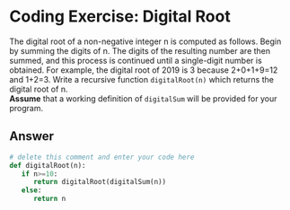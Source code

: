 # Coding Exercise: Digital Root
The digital root of a non-negative integer n is computed as follows. Begin by summing the digits of n. The digits of the resulting number are then summed, and this process is continued until a single-digit number is obtained. For example, the digital root of 2019 is 3 because 2+0+1+9=12 and 1+2=3. Write a recursive function `digitalRoot(n)` which returns the digital root of n.<br>
**Assume** that a working definition of `digitalSum` will be provided for your program.

## Answer
```python
# delete this comment and enter your code here   
def digitalRoot(n):
   if n>=10:
      return digitalRoot(digitalSum(n))
   else:
      return n
```
